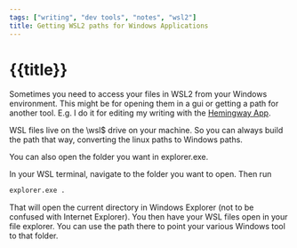 ```yaml
---
tags: ["writing", "dev tools", "notes", "wsl2"]
title: Getting WSL2 paths for Windows Applications
---
```


# {{title}}

Sometimes you need to access your files in WSL2 from your Windows environment. This might be for opening them in a gui or getting a path for another tool. E.g. I do it for editing my writing with the [Hemingway App](https://hemingwayapp.com). 

WSL files live on the \\wsl$ drive on your machine. So you can always build the path that way, converting the linux paths to Windows paths. 

You can also open the folder you want in explorer.exe. 

In your WSL terminal, navigate to the folder you want to open. Then run 
```bash
explorer.exe .
```

That will open the current directory in Windows Explorer (not to be confused with Internet Explorer). You then have your WSL files open in your file explorer. You can use the path there to point your various Windows tool to that folder. 